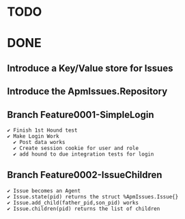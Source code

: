 # TODO

# DONE

## Introduce a Key/Value store for Issues
## Introduce the ApmIssues.Repository

## Branch Feature0001-SimpleLogin

    ✔︎ Finish 1st Hound test 
    ✔ Make Login Work
      ✔︎ Post data works
      ✔︎ Create session cookie for user and role
      ✔︎ add hound to due integration tests for login

## Branch Feature0002-IssueChildren

    ✔︎ Issue becomes an Agent
    ✔︎ Issue.state(pid) returns the struct %ApmIssues.Issue{}
    ✔︎ Issue.add_child(father_pid,son_pid) works
    ✔︎ Issue.children(pid) returns the list of children
